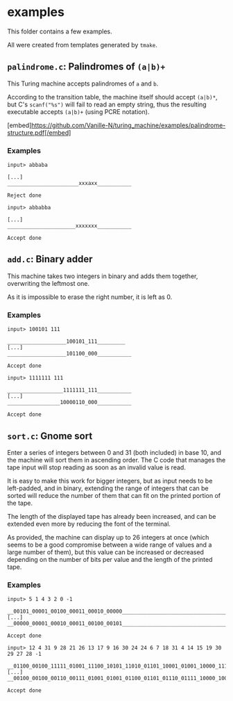 # examples

This folder contains a few examples.

All were created from templates generated by `tmake`.

## `palindrome.c`: Palindromes of `(a|b)+`

This Turing machine accepts palindromes of `a` and `b`.

According to the transition table, the machine itself should accept `(a|b)*`, but C's `scanf("%s")` will fail to read an empty string, thus the resulting executable accepts `(a|b)+` (using PCRE notation).

[embed]https://github.com/Vanille-N/turing_machine/examples/palindrome-structure.pdf[/embed]

### Examples

```
input> abbaba

[...]
_______________________xxxaxx___________

Reject done
```
```
input> abbabba

[...]
______________________xxxxxxx___________

Accept done
```


## `add.c`: Binary adder

This machine takes two integers in binary and adds them together, overwriting the leftmost one.

As it is impossible to erase the right number, it is left as 0.

### Examples

```
input> 100101 111

___________________100101_111_________
[...]
___________________101100_000___________

Accept done
```
```
input> 1111111 111

__________________1111111_111___________
[...]
_________________10000110_000___________

Accept done
```

## `sort.c`: Gnome sort

Enter a series of integers between 0 and 31 (both included) in base 10, and the machine will sort them in ascending order. The C code that manages the tape input will stop reading as soon as an invalid value is read.

It is easy to make this work for bigger integers, but as input needs to be left-padded, and in binary, extending the range of integers that can be sorted will reduce the number of them that can fit on the printed portion of the tape.

The length of the displayed tape has already been increased, and can be extended even more by reducing the font of the terminal.

As provided, the machine can display up to 26 integers at once (which seems to be a good compromise between a wide range of values and a large number of them), but this value can be increased or decreased depending on the number of bits per value and the length of the printed tape.

### Examples

```
input> 5 1 4 3 2 0 -1

__00101_00001_00100_00011_00010_00000____________________________________________________________________________________________________________________________
[...]
__00000_00001_00010_00011_00100_00101____________________________________________________________________________________________________________________________

Accept done
```
```
input> 12 4 31 9 28 21 26 13 17 9 16 30 24 24 6 7 18 31 4 14 15 19 30 29 27 28 -1

__01100_00100_11111_01001_11100_10101_11010_01101_10001_01001_10000_11110_11000_11000_00110_00111_10010_11111_00100_01110_01111_10011_11110_11101_11011_11100____
[...]
__00100_00100_00110_00111_01001_01001_01100_01101_01110_01111_10000_10001_10010_10011_10101_11000_11000_11010_11011_11100_11100_11101_11110_11110_11111_11111____

Accept done
```

